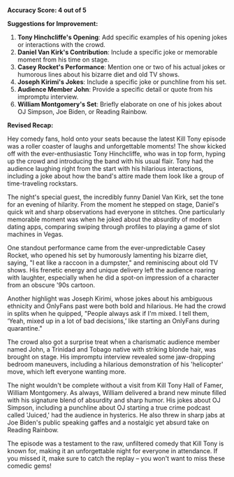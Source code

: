 **Accuracy Score: 4 out of 5**

**Suggestions for Improvement:**

1. **Tony Hinchcliffe's Opening**: Add specific examples of his opening jokes or interactions with the crowd.
2. **Daniel Van Kirk's Contribution**: Include a specific joke or memorable moment from his time on stage.
3. **Casey Rocket's Performance**: Mention one or two of his actual jokes or humorous lines about his bizarre diet and old TV shows.
4. **Joseph Kirimi's Jokes**: Include a specific joke or punchline from his set.
5. **Audience Member John**: Provide a specific detail or quote from his impromptu interview.
6. **William Montgomery's Set**: Briefly elaborate on one of his jokes about OJ Simpson, Joe Biden, or Reading Rainbow.

**Revised Recap:**

Hey comedy fans, hold onto your seats because the latest Kill Tony episode was a roller coaster of laughs and unforgettable moments! The show kicked off with the ever-enthusiastic Tony Hinchcliffe, who was in top form, hyping up the crowd and introducing the band with his usual flair. Tony had the audience laughing right from the start with his hilarious interactions, including a joke about how the band's attire made them look like a group of time-traveling rockstars.

The night's special guest, the incredibly funny Daniel Van Kirk, set the tone for an evening of hilarity. From the moment he stepped on stage, Daniel's quick wit and sharp observations had everyone in stitches. One particularly memorable moment was when he joked about the absurdity of modern dating apps, comparing swiping through profiles to playing a game of slot machines in Vegas.

One standout performance came from the ever-unpredictable Casey Rocket, who opened his set by humorously lamenting his bizarre diet, saying, "I eat like a raccoon in a dumpster," and reminiscing about old TV shows. His frenetic energy and unique delivery left the audience roaring with laughter, especially when he did a spot-on impression of a character from an obscure '90s cartoon.

Another highlight was Joseph Kirimi, whose jokes about his ambiguous ethnicity and OnlyFans past were both bold and hilarious. He had the crowd in splits when he quipped, "People always ask if I'm mixed. I tell them, ‘Yeah, mixed up in a lot of bad decisions,’ like starting an OnlyFans during quarantine."

The crowd also got a surprise treat when a charismatic audience member named John, a Trinidad and Tobago native with striking blonde hair, was brought on stage. His impromptu interview revealed some jaw-dropping bedroom maneuvers, including a hilarious demonstration of his 'helicopter' move, which left everyone wanting more.

The night wouldn't be complete without a visit from Kill Tony Hall of Famer, William Montgomery. As always, William delivered a brand new minute filled with his signature blend of absurdity and sharp humor. His jokes about OJ Simpson, including a punchline about OJ starting a true crime podcast called 'Juiced,' had the audience in hysterics. He also threw in sharp jabs at Joe Biden's public speaking gaffes and a nostalgic yet absurd take on Reading Rainbow.

The episode was a testament to the raw, unfiltered comedy that Kill Tony is known for, making it an unforgettable night for everyone in attendance. If you missed it, make sure to catch the replay – you won't want to miss these comedic gems!